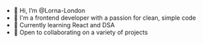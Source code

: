 - 👋 Hi, I’m @Lorna-London
- 👀 I'm a frontend developer with a passion for clean, simple code
- 🌱 Currently learning React and DSA
- 💞️ Open to collaborating on a variety of projects 


<!---
Lorna-London/Lorna-London is a ✨ special ✨ repository because its `README.md` (this file) appears on your GitHub profile.
You can click the Preview link to take a look at your changes.
--->



